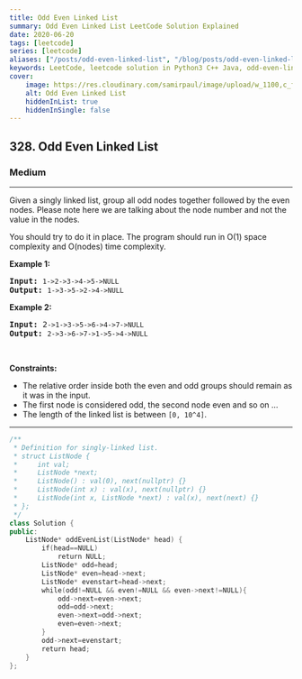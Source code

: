 ```yaml
---
title: Odd Even Linked List
summary: Odd Even Linked List LeetCode Solution Explained
date: 2020-06-20
tags: [leetcode]
series: [leetcode]
aliases: ["/posts/odd-even-linked-list", "/blog/posts/odd-even-linked-list", "/odd-even-linked-list"]
keywords: LeetCode, leetcode solution in Python3 C++ Java, odd-even-linked-list solution
cover:
    image: https://res.cloudinary.com/samirpaul/image/upload/w_1100,c_fit,co_rgb:FFFFFF,l_text:Arial_70_bold:Odd Even Linked List/problem-solving.webp
    alt: Odd Even Linked List
    hiddenInList: true
    hiddenInSingle: false
---
```



<h2>328. Odd Even Linked List</h2><h3>Medium</h3><hr><div><p>Given a singly linked list, group all odd nodes together followed by the even nodes. Please note here we are talking about the node number and not the value in the nodes.</p>

<p>You should try to do it in place. The program should run in O(1) space complexity and O(nodes) time complexity.</p>

<p><b>Example 1:</b></p>

<pre><strong>Input: </strong><code>1-&gt;2-&gt;3-&gt;4-&gt;5-&gt;NULL</code>
<strong>Output: </strong><code>1-&gt;3-&gt;5-&gt;2-&gt;4-&gt;NULL</code>
</pre>

<p><b>Example 2:</b></p>

<pre><strong>Input: </strong>2<code>-&gt;1-&gt;3-&gt;5-&gt;6-&gt;4-&gt;7-&gt;NULL</code>
<strong>Output: </strong><code>2-&gt;3-&gt;6-&gt;7-&gt;1-&gt;5-&gt;4-&gt;NULL</code>
</pre>

<p>&nbsp;</p>
<p><strong>Constraints:</strong></p>

<ul>
	<li>The relative order inside both the even and odd groups should remain as it was in the input.</li>
	<li>The first node is considered odd, the second node even and so on ...</li>
	<li>The length of the linked list is between <code>[0, 10^4]</code>.</li>
</ul>
</div>

---




```cpp
/**
 * Definition for singly-linked list.
 * struct ListNode {
 *     int val;
 *     ListNode *next;
 *     ListNode() : val(0), next(nullptr) {}
 *     ListNode(int x) : val(x), next(nullptr) {}
 *     ListNode(int x, ListNode *next) : val(x), next(next) {}
 * };
 */
class Solution {
public:
    ListNode* oddEvenList(ListNode* head) {
        if(head==NULL)
            return NULL;
        ListNode* odd=head;
        ListNode* even=head->next;
        ListNode* evenstart=head->next;
        while(odd!=NULL && even!=NULL && even->next!=NULL){
            odd->next=even->next;
            odd=odd->next;
            even->next=odd->next;
            even=even->next;
        }
        odd->next=evenstart;
        return head;
    }
};

```
